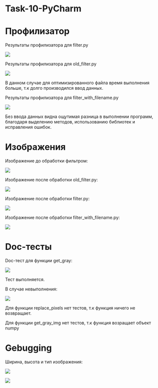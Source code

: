 # Task-10-PyCharm
# Профилизатор
Результаты профилизатора для filter.py

![](https://github.com/alyonafilyaeva/Task-10-PyCharm/blob/main/profile/%D0%A1%D0%BA%D1%80%D0%B8%D0%BD%D1%88%D0%BE%D1%82%2021-11-2021%20215245.jpg)

Результаты профилизатора для old_filter.py

![](https://github.com/alyonafilyaeva/Task-10-PyCharm/blob/main/profile/%D0%A1%D0%BA%D1%80%D0%B8%D0%BD%D1%88%D0%BE%D1%82%2021-11-2021%20220114.jpg)

В данном случае для оптимизированного файла время выполнения больше, т.к долго производился ввод данных.

Результаты профилизатора для filter_with_filename.py

![](https://github.com/alyonafilyaeva/Task-10-PyCharm/blob/main/profile/%D0%A1%D0%BA%D1%80%D0%B8%D0%BD%D1%88%D0%BE%D1%82%2021-11-2021%20220739.jpg)

Без ввода данных видна ощутимая разница в выполнении программ, благодаря выделению методов, использованию библиотек и исправления ошибок.

# Изображения

Изображение до обработки фильтром:

![](https://github.com/alyonafilyaeva/Task-10-PyCharm/blob/main/imgs/img2.jpg)

Изображение после обработки old_filter.py:

![](https://github.com/alyonafilyaeva/Task-10-PyCharm/blob/main/imgs/res.jpg)

Изображение после обработки filter.py:

![](https://github.com/alyonafilyaeva/Task-10-PyCharm/blob/main/imgs/no.jpg)

Изображение после обработки  filter_with_filename.py:

![](https://github.com/alyonafilyaeva/Task-10-PyCharm/blob/main/imgs/yes.jpg)

# Doc-тесты

Doc-тест для функции get_gray: 

![](https://github.com/alyonafilyaeva/Task-10-PyCharm/blob/main/tests/%D0%A1%D0%BA%D1%80%D0%B8%D0%BD%D1%88%D0%BE%D1%82%2022-11-2021%20093234.jpg)

Тест выполняется.

В случае невыполнения:

![](https://github.com/alyonafilyaeva/Task-10-PyCharm/blob/main/tests/%D0%A1%D0%BA%D1%80%D0%B8%D0%BD%D1%88%D0%BE%D1%82%2022-11-2021%20093352.jpg)

Для функции replace_pixels нет тестов, т.к функция ничего не возвращает.

Для функции get_gray_img нет тестов, т.к функция возращает объект numpy

# Gebugging

Ширина, высота и тип изображения:

![](https://github.com/alyonafilyaeva/Task-10-PyCharm/blob/main/debug/%D0%A1%D0%BA%D1%80%D0%B8%D0%BD%D1%88%D0%BE%D1%82%2022-11-2021%20095457.jpg)

![](https://github.com/alyonafilyaeva/Task-10-PyCharm/blob/main/debug/%D0%A1%D0%BA%D1%80%D0%B8%D0%BD%D1%88%D0%BE%D1%82%2022-11-2021%20095952.jpg)
